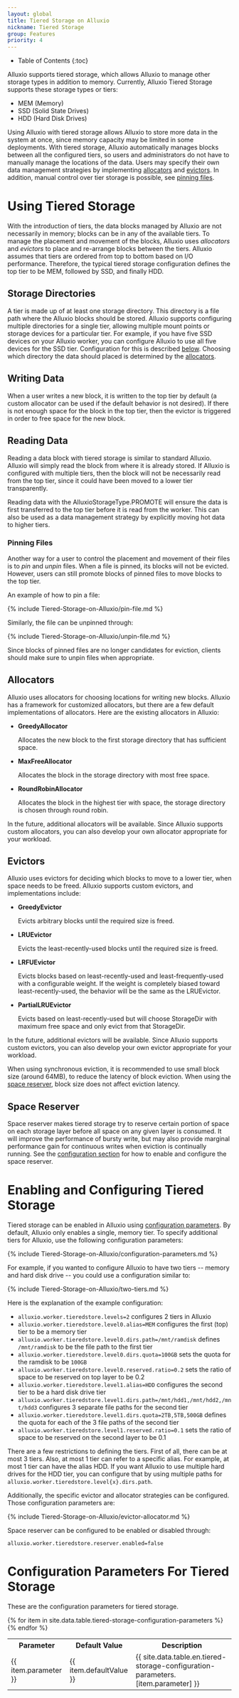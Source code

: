 ```yaml
---
layout: global
title: Tiered Storage on Alluxio
nickname: Tiered Storage
group: Features
priority: 4
---
```


* Table of Contents
{:toc}

Alluxio supports tiered storage, which allows Alluxio to manage other storage types in addition to
memory. Currently, Alluxio Tiered Storage supports these storage types or tiers:

* MEM (Memory)
* SSD (Solid State Drives)
* HDD (Hard Disk Drives)

Using Alluxio with tiered storage allows Alluxio to store more data in the system at once,
since memory capacity may be limited in some deployments. With tiered storage, Alluxio
automatically manages blocks between all the configured tiers, so users and administrators do not
have to manually manage the locations of the data. Users may specify their own data management
strategies by implementing [allocators](#allocators) and [evictors](#evictors). In addition, manual
control over tier storage is possible, see [pinning files](#pinning-files).

# Using Tiered Storage

With the introduction of tiers, the data blocks managed by Alluxio are not necessarily in memory;
blocks can be in any of the available tiers. To manage the placement and movement of the blocks,
Alluxio uses *allocators* and *evictors* to place and re-arrange blocks between the tiers. Alluxio
assumes that tiers are ordered from top to bottom based on I/O performance. Therefore, the typical
tiered storage configuration defines the top tier to be MEM, followed by SSD, and finally HDD.

## Storage Directories

A tier is made up of at least one storage directory. This directory is a file path where the Alluxio
blocks should be stored. Alluxio supports configuring multiple directories for a single tier,
allowing multiple mount points or storage devices for a particular tier. For example, if you have
five SSD devices on your Alluxio worker, you can configure Alluxio to use all five devices for the
SSD tier. Configuration for this is described [below](#enabling-and-configuring-tiered-storage).
Choosing which directory the data should placed is determined by the [allocators](#allocators).

## Writing Data

When a user writes a new block, it is written to the top tier by default (a custom allocator can be
used if the default behavior is not desired). If there is not enough space for the block in the top
tier, then the evictor is triggered in order to free space for the new block.

## Reading Data

Reading a data block with tiered storage is similar to standard Alluxio. Alluxio will simply read
the block from where it is already stored. If Alluxio is configured with multiple tiers, then the
block will not be necessarily read from the top tier, since it could have been moved to a lower tier
transparently.

Reading data with the AlluxioStorageType.PROMOTE will ensure the data is first transferred to the
top tier before it is read from the worker. This can also be used as a data management strategy by
explicitly moving hot data to higher tiers.

### Pinning Files

Another way for a user to control the placement and movement of their files is to *pin* and *unpin*
files. When a file is pinned, its blocks will not be evicted. However, users can still promote
blocks of pinned files to move blocks to the top tier.

An example of how to pin a file:

{% include Tiered-Storage-on-Alluxio/pin-file.md %}

Similarly, the file can be unpinned through:

{% include Tiered-Storage-on-Alluxio/unpin-file.md %}

Since blocks of pinned files are no longer candidates for eviction, clients should make sure to
unpin files when appropriate.

## Allocators

Alluxio uses allocators for choosing locations for writing new blocks. Alluxio has a framework for
customized allocators, but there are a few default implementations of allocators. Here are the
existing allocators in Alluxio:

* **GreedyAllocator**

    Allocates the new block to the first storage directory that has sufficient space.

* **MaxFreeAllocator**

    Allocates the block in the storage directory with most free space.

* **RoundRobinAllocator**

    Allocates the block in the highest tier with space, the storage directory is chosen through
    round robin.

In the future, additional allocators will be available. Since Alluxio supports custom allocators,
you can also develop your own allocator appropriate for your workload.

## Evictors

Alluxio uses evictors for deciding which blocks to move to a lower tier, when space needs to be
freed. Alluxio supports custom evictors, and implementations include:

* **GreedyEvictor**

    Evicts arbitrary blocks until the required size is freed.

* **LRUEvictor**

    Evicts the least-recently-used blocks until the required size is freed.

* **LRFUEvictor**

    Evicts blocks based on least-recently-used and least-frequently-used with a configurable weight.
    If the weight is completely biased toward least-recently-used, the behavior will be the same as
    the LRUEvictor.

* **PartialLRUEvictor**

    Evicts based on least-recently-used but will choose StorageDir with maximum free space and
    only evict from that StorageDir.

In the future, additional evictors will be available. Since Alluxio supports custom evictors,
you can also develop your own evictor appropriate for your workload.

When using synchronous eviction, it is recommended to use small block size (around 64MB),
to reduce the latency of block eviction. When using the [space reserver](#space-reserver), block
size does not affect eviction latency.

## Space Reserver

Space reserver makes tiered storage try to reserve certain portion of space on each storage layer
before all space on any given layer is consumed. It will improve the performance of bursty write,
but may also provide marginal performance gain for continuous writes when eviction is continually
running. See the [configuration section](#enabling-and-configuring-tiered-storage) for how to enable
and configure the space reserver.

# Enabling and Configuring Tiered Storage

Tiered storage can be enabled in Alluxio using
[configuration parameters](Configuration-Settings.html). By default, Alluxio only enables a single,
memory tier. To specify additional tiers for Alluxio, use the following configuration parameters:

{% include Tiered-Storage-on-Alluxio/configuration-parameters.md %}

For example, if you wanted to configure Alluxio to have two tiers -- memory and hard disk drive --
you could use a configuration similar to:

{% include Tiered-Storage-on-Alluxio/two-tiers.md %}

Here is the explanation of the example configuration:

* `alluxio.worker.tieredstore.levels=2` configures 2 tiers in Alluxio
* `alluxio.worker.tieredstore.level0.alias=MEM` configures the first (top) tier to be a memory tier
* `alluxio.worker.tieredstore.level0.dirs.path=/mnt/ramdisk` defines `/mnt/ramdisk` to be the file
path to the first tier
* `alluxio.worker.tieredstore.level0.dirs.quota=100GB` sets the quota for the ramdisk to be `100GB`
* `alluxio.worker.tieredstore.level0.reserved.ratio=0.2` sets the ratio of space to be reserved on
top layer to be 0.2
* `alluxio.worker.tieredstore.level1.alias=HDD` configures the second tier to be a hard disk drive tier
* `alluxio.worker.tieredstore.level1.dirs.path=/mnt/hdd1,/mnt/hdd2,/mnt/hdd3` configures 3 separate
file paths for the second tier
* `alluxio.worker.tieredstore.level1.dirs.quota=2TB,5TB,500GB` defines the quota for each of the 3
file paths of the second tier
* `alluxio.worker.tieredstore.level1.reserved.ratio=0.1` sets the ratio of space to be reserved on
the second layer to be 0.1

There are a few restrictions to defining the tiers. First of all, there can be at most 3 tiers.
Also, at most 1 tier can refer to a specific alias. For example, at most 1 tier can have the
alias HDD. If you want Alluxio to use multiple hard drives for the HDD tier, you can configure that
by using multiple paths for `alluxio.worker.tieredstore.level{x}.dirs.path`.

Additionally, the specific evictor and allocator strategies can be configured. Those configuration
parameters are:

{% include Tiered-Storage-on-Alluxio/evictor-allocator.md %}

Space reserver can be configured to be enabled or disabled through:

    alluxio.worker.tieredstore.reserver.enabled=false

# Configuration Parameters For Tiered Storage

These are the configuration parameters for tiered storage.

<table class="table table-striped">
<tr><th>Parameter</th><th>Default Value</th><th>Description</th></tr>
{% for item in site.data.table.tiered-storage-configuration-parameters %}
<tr>
<td>{{ item.parameter }}</td>
<td>{{ item.defaultValue }}</td>
<td>{{ site.data.table.en.tiered-storage-configuration-parameters.[item.parameter] }}</td>
</tr>
{% endfor %}
</table>
